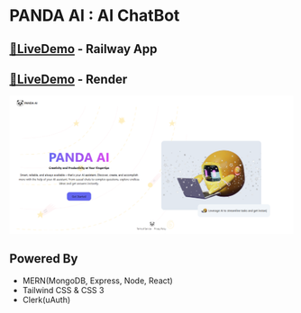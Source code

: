 
# PANDA AI : AI ChatBot




## [🔗LiveDemo](https://pandaai.up.railway.app) - Railway App
## [🔗LiveDemo](https://pandaai.onrender.com/) - Render

![App Screenshot](./client/public/app.png)


## Powered By
 - MERN(MongoDB, Express, Node, React)
 - Tailwind CSS & CSS 3
 - Clerk(uAuth)
